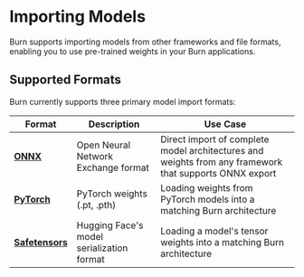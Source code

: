 # Importing Models

Burn supports importing models from other frameworks and file formats, enabling you to use pre-trained weights in your Burn applications.

## Supported Formats

Burn currently supports three primary model import formats:

| Format | Description | Use Case |
|--------|-------------|----------|
| [**ONNX**](./onnx-model.md) | Open Neural Network Exchange format | Direct import of complete model architectures and weights from any framework that supports ONNX export |
| [**PyTorch**](./pytorch-model.md) | PyTorch weights (.pt, .pth) | Loading weights from PyTorch models into a matching Burn architecture |
| [**Safetensors**](./safetensors-model.md) | Hugging Face's model serialization format | Loading a model's tensor weights into a matching Burn architecture |
